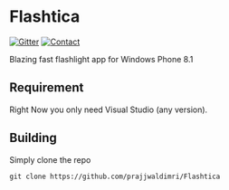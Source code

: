 Flashtica
=========

[![Gitter](https://badges.gitter.im/Join%20Chat.svg)](https://gitter.im/prajjwaldimri/Flashtica?utm_source=badge&utm_medium=badge&utm_campaign=pr-badge&utm_content=badge)
[![Contact](https://img.shields.io/badge/contact-@prajjwaldimri-642C90.svg?style=flat-square)](https://twitter.com/prajjwaldimri)


Blazing fast flashlight app for Windows Phone 8.1

## Requirement

Right Now you only need Visual Studio (any version).

## Building

Simply clone the repo

    git clone https://github.com/prajjwaldimri/Flashtica

